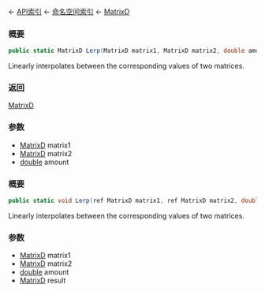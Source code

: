 ← [API索引](Api-Index) ← [命名空间索引](Namespace-Index) ← [MatrixD](VRageMath.MatrixD)

### 概要

```csharp
public static MatrixD Lerp(MatrixD matrix1, MatrixD matrix2, double amount)
```

Linearly interpolates between the corresponding values of two matrices.

### 返回

[MatrixD](VRageMath.MatrixD)

### 参数

* [MatrixD](VRageMath.MatrixD) matrix1
* [MatrixD](VRageMath.MatrixD) matrix2
* [double](https://docs.microsoft.com/en-us/dotnet/api/System.Double?view=netframework-4.6) amount
### 概要

```csharp
public static void Lerp(ref MatrixD matrix1, ref MatrixD matrix2, double amount, out MatrixD result)
```

Linearly interpolates between the corresponding values of two matrices.

### 参数

* [MatrixD](VRageMath.MatrixD) matrix1
* [MatrixD](VRageMath.MatrixD) matrix2
* [double](https://docs.microsoft.com/en-us/dotnet/api/System.Double?view=netframework-4.6) amount
* [MatrixD](VRageMath.MatrixD) result
